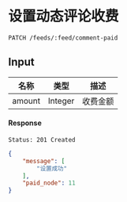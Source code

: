# 设置动态评论收费

```
PATCH /feeds/:feed/comment-paid
```

## Input
| 名称 | 类型 | 描述 |
|:----:|:----:|----|
| amount | Integer | 收费金额 |

#### Response

```
Status: 201 Created
```
```json
{
    "message": [
        "设置成功"
    ],
    "paid_node": 11
}
```
